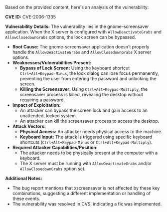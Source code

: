 Based on the provided content, here's an analysis of the vulnerability:

**CVE ID:** CVE-2006-1335

**Vulnerability Details:**
The vulnerability lies in the gnome-screensaver application. When the X server is configured with `AllowDeactivateGrabs` and `AllowClosedownGrabs` options, the lock screen can be bypassed.

*   **Root Cause:** The gnome-screensaver application doesn't properly handle the `AllowDeactivateGrabs` and `AllowClosedownGrabs` X server options.
*   **Weaknesses/Vulnerabilities Present:**
    *   **Bypass of Lock Screen:** Using the keyboard shortcut `Ctrl+Alt+Keypad-Minus`, the lock dialog can lose focus permanently, preventing the user from entering the password and unlocking the screen.
    *   **Killing the Screensaver:** Using `Ctrl+Alt+Keypad-Multiply`, the screensaver process is killed, revealing the desktop without requiring a password.
*   **Impact of Exploitation:**
    *   An attacker can bypass the screen lock and gain access to an unattended, locked system.
    *   An attacker can kill the screensaver process to access the desktop.
*   **Attack Vectors:**
    *   **Physical Access:** An attacker needs physical access to the machine.
    *   **Keyboard Input:** The attack is triggered using specific keyboard shortcuts (`Ctrl+Alt+Keypad-Minus` or `Ctrl+Alt+Keypad-Multiply`).
*   **Required Attacker Capabilities/Position:**
    *   The attacker needs to be physically present at the computer with a keyboard.
    *   The X server must be running with `AllowDeactivateGrabs` and/or `AllowClosedownGrabs` option set.

**Additional Notes:**

*   The bug report mentions that xscreensaver is not affected by these key combinations, suggesting a different implementation or handling of these events.
*   The vulnerability was resolved in CVS, indicating a fix was implemented.